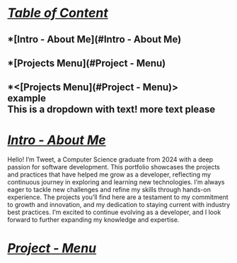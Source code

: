 # <ins>***Table of Content***</ins>
## *[Intro - About Me](#Intro - About Me)
## *[Projects Menu](#Project - Menu)
## *<[Projects Menu](#Project - Menu)> <summary>example</summary> This is a dropdown with text! more text please </details>


# <ins>***Intro - About Me***</ins>
  Hello! I’m Tweet, a Computer Science graduate from 2024 with a deep passion for software development. This portfolio showcases the projects and practices that have helped me grow as a developer, reflecting my continuous journey in exploring and learning new technologies. I’m always eager to tackle new challenges and refine my skills through hands-on experience. The projects you’ll find here are a testament to my commitment to growth and innovation, and my dedication to staying current with industry best practices. I’m excited to continue evolving as a developer, and I look forward to further expanding my knowledge and expertise.

# <ins>***Project - Menu***</ins>



